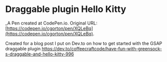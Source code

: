 # Draggable plugin Hello Kitty
 _A Pen created at CodePen.io. Original URL: [https://codepen.io/cgorton/pen/XQLeBq](https://codepen.io/cgorton/pen/XQLeBq).

 Created for a blog post I put on Dev.to on how to get started with the GSAP draggable plugin
https://dev.to/coffeecraftcode/have-fun-with-greensock-s-draggable-and-hello-kitty-996